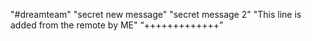 "#dreamteam"
"secret new message"
"secret message 2"
"This line is added from the remote by ME"
“+++++++++++++”

